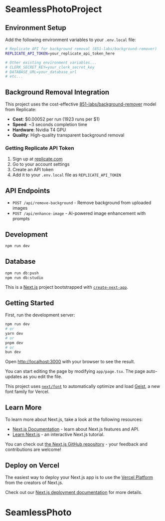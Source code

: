 # SeamlessPhotoProject

## Environment Setup

Add the following environment variables to your `.env.local` file:

```bash
# Replicate API for background removal (851-labs/background-remover)
REPLICATE_API_TOKEN=your_replicate_api_token_here

# Other existing environment variables...
# CLERK_SECRET_KEY=your_clerk_secret_key
# DATABASE_URL=your_database_url
# etc...
```

## Background Removal Integration

This project uses the cost-effective [851-labs/background-remover](https://replicate.com/851-labs/background-remover) model from Replicate:

- **Cost**: $0.00052 per run (1923 runs per $1)
- **Speed**: ~3 seconds completion time
- **Hardware**: Nvidia T4 GPU
- **Quality**: High-quality transparent background removal

### Getting Replicate API Token

1. Sign up at [replicate.com](https://replicate.com)
2. Go to your account settings
3. Create an API token
4. Add it to your `.env.local` file as `REPLICATE_API_TOKEN`

## API Endpoints

- `POST /api/remove-background` - Remove background from uploaded images
- `POST /api/enhance-image` - AI-powered image enhancement with prompts

## Development

```bash
npm run dev
```

## Database

```bash
npm run db:push
npm run db:studio
```

This is a [Next.js](https://nextjs.org) project bootstrapped with [`create-next-app`](https://nextjs.org/docs/app/api-reference/cli/create-next-app).

## Getting Started

First, run the development server:

```bash
npm run dev
# or
yarn dev
# or
pnpm dev
# or
bun dev
```

Open [http://localhost:3000](http://localhost:3000) with your browser to see the result.

You can start editing the page by modifying `app/page.tsx`. The page auto-updates as you edit the file.

This project uses [`next/font`](https://nextjs.org/docs/app/building-your-application/optimizing/fonts) to automatically optimize and load [Geist](https://vercel.com/font), a new font family for Vercel.

## Learn More

To learn more about Next.js, take a look at the following resources:

- [Next.js Documentation](https://nextjs.org/docs) - learn about Next.js features and API.
- [Learn Next.js](https://nextjs.org/learn) - an interactive Next.js tutorial.

You can check out [the Next.js GitHub repository](https://github.com/vercel/next.js) - your feedback and contributions are welcome!

## Deploy on Vercel

The easiest way to deploy your Next.js app is to use the [Vercel Platform](https://vercel.com/new?utm_medium=default-template&filter=next.js&utm_source=create-next-app&utm_campaign=create-next-app-readme) from the creators of Next.js.

Check out our [Next.js deployment documentation](https://nextjs.org/docs/app/building-your-application/deploying) for more details.
# SeamlessPhoto
